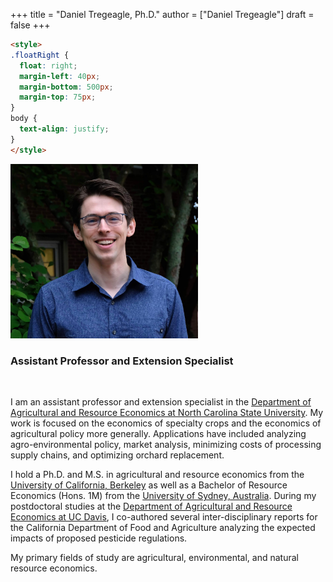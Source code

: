 +++
title = "Daniel Tregeagle, Ph.D."
author = ["Daniel Tregeagle"]
draft = false
+++

```html
<style>
.floatRight {
  float: right;
  margin-left: 40px;
  margin-bottom: 500px;
  margin-top: 75px;
}
body {
  text-align: justify;
}
</style>
```

<img class="floatRight" src="/photos/danielTregeaglePicture2.jpg" width = "300">


### Assistant Professor and Extension Specialist

<br>

<!-- UNDER CONSTRUCTION -->

<!-- <div style="text-align: justify"> -->

I am an assistant professor and extension specialist in the [Department of Agricultural and Resource Economics at North Carolina State University](https://cals.ncsu.edu/agricultural-and-resource-economics). My work is focused on the economics of specialty crops and the economics of agricultural policy more generally. Applications have included analyzing agro-environmental policy, market analysis, minimizing costs of processing supply chains, and optimizing orchard replacement.

I hold a Ph.D. and M.S. in agricultural and resource economics from the [University of California, Berkeley](https://are.berkeley.edu) as well as a Bachelor of Resource Economics (Hons. 1M) from the [University of Sydney, Australia](http://sydney.edu.au). During my postdoctoral studies at the [Department of Agricultural and Resource Economics at UC Davis](https://are.ucdavis.edu), I co-authored several inter-disciplinary reports for the California Department of Food and Agriculture analyzing the expected impacts of proposed pesticide regulations.

My primary fields of study are agricultural, environmental, and natural resource economics.
